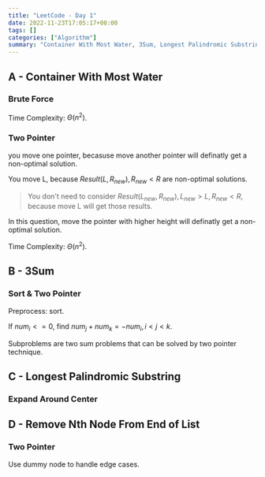 ```yaml
---
title: "LeetCode - Day 1"
date: 2022-11-23T17:05:17+08:00
tags: []
categories: ["Algorithm"]
summary: "Container With Most Water, 3Sum, Longest Palindromic Substring and Remove Nth Node From End of List."
---
```


## A - Container With Most Water

### Brute Force

Time Complexity: $\Theta(n^2)$.

### Two Pointer

you move one pointer, becasuse move another pointer will definatly get a non-optimal solution.

You move L, because $Result(L, R_{new}), R_{new} < R$ are non-optimal solutions.

> You don't need to consider $Result(L_{new}, R_{new}), L_{new} > L, R_{new} < R$, because move L will get those results.

In this question, move the pointer with higher height will definatly get a non-optimal solution.

Time Complexity: $\Theta(n^2)$.

## B - 3Sum

### Sort & Two Pointer

Preprocess: sort.

If $num_i <= 0$, find $num_j + num_k = -num_i, i < j < k$.

Subproblems are two sum problems that can be solved by two pointer technique.

## C - Longest Palindromic Substring

### Expand Around Center

## D - Remove Nth Node From End of List

### Two Pointer

Use dummy node to handle edge cases.
